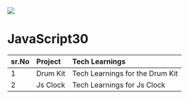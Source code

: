 ﻿![](https://javascript30.com/images/JS3-social-share.png)

# JavaScript30


| sr.No | Project | Tech Learnings |
|:------|:------------|:------------------------------------------------------------|
|1|Drum Kit|Tech Learnings for the Drum Kit|
|2|Js Clock|Tech Learnings for Js Clock|
